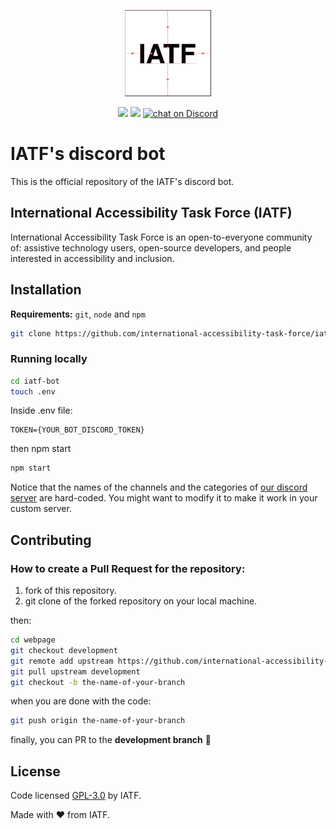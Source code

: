 <p align="center">
    <img src="https://github.com/international-accessibility-task-force/iatf-webpage/blob/master/assets/images/logo-center-rules-black-and-white.png"
        height="138">
</p>
<p align="center">
    <a href="https://github.com/international-accessibility-task-force/iatf-bot/graphs/contributors" alt="Contributors">
        <img src="https://img.shields.io/github/contributors/international-accessibility-task-force/iatf-bot" /></a>
    <a href="https://github.com/international-accessibility-task-force/iatf-bot/pulse" alt="Activity">
        <img src="https://img.shields.io/github/commit-activity/m/international-accessibility-task-force/iatf-bot" /></a>
    <a href="https://discord.gg/D8brSJSpaZ">
        <img src="https://img.shields.io/discord/1014599739230130267?logo=discord"
            alt="chat on Discord"></a>
</p>

# IATF's discord bot

This is the official repository of the IATF's discord bot.

## International Accessibility Task Force (IATF)

International Accessibility Task Force is an open-to-everyone community of: assistive technology users, open-source developers, and people interested in accessibility and inclusion.

## Installation

**Requirements:** `git`, `node` and `npm`

```sh
git clone https://github.com/international-accessibility-task-force/iatf-bot.git
```

### Running locally

```sh
cd iatf-bot
touch .env
```

Inside .env file:
```
TOKEN={YOUR_BOT_DISCORD_TOKEN}
```

then npm start
```sh
npm start
```

Notice that the names of the channels and the categories of [our discord server](https://discord.gg/D8brSJSpaZ) are hard-coded. You might want to modify it to make it work in your custom server.

## Contributing

### How to create a Pull Request for the repository:

1. fork of this repository.
1. git clone of the forked repository on your local machine.

then:
```sh
cd webpage
git checkout development
git remote add upstream https://github.com/international-accessibility-task-force/iatf-bot.git
git pull upstream development
git checkout -b the-name-of-your-branch
```

when you are done with the code:

```sh
git push origin the-name-of-your-branch
```

finally, you can PR to the **development branch** 🎉


## License
Code licensed [GPL-3.0](https://choosealicense.com/licenses/gpl-3.0/) by IATF.

Made with ❤️ from IATF.
